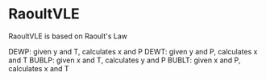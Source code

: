 # RaoultVLE

RaoultVLE is based on Raoult's Law

DEWP: given y and T, calculates x and P
DEWT: given y and P, calculates x and T
BUBLP: given x and T, calculates y and P
BUBLT: given x and P, calculates x and T

